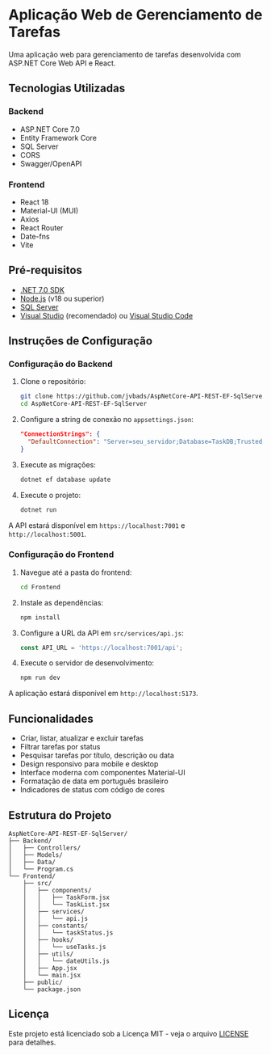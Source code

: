 # Aplicação Web de Gerenciamento de Tarefas

Uma aplicação web para gerenciamento de tarefas desenvolvida com ASP.NET Core Web API e React.

## Tecnologias Utilizadas

### Backend
- ASP.NET Core 7.0
- Entity Framework Core
- SQL Server
- CORS
- Swagger/OpenAPI

### Frontend
- React 18
- Material-UI (MUI)
- Axios
- React Router
- Date-fns
- Vite

## Pré-requisitos

- [.NET 7.0 SDK](https://dotnet.microsoft.com/download/dotnet/7.0)
- [Node.js](https://nodejs.org/) (v18 ou superior)
- [SQL Server](https://www.microsoft.com/en-us/sql-server/sql-server-downloads)
- [Visual Studio](https://visualstudio.microsoft.com/) (recomendado) ou [Visual Studio Code](https://code.visualstudio.com/)

## Instruções de Configuração

### Configuração do Backend

1. Clone o repositório:
   ```bash
   git clone https://github.com/jvbads/AspNetCore-API-REST-EF-SqlServer.git
   cd AspNetCore-API-REST-EF-SqlServer
   ```

2. Configure a string de conexão no `appsettings.json`:
   ```json
   "ConnectionStrings": {
     "DefaultConnection": "Server=seu_servidor;Database=TaskDB;Trusted_Connection=True;TrustServerCertificate=True;"
   }
   ```

3. Execute as migrações:
   ```bash
   dotnet ef database update
   ```

4. Execute o projeto:
   ```bash
   dotnet run
   ```

A API estará disponível em `https://localhost:7001` e `http://localhost:5001`.

### Configuração do Frontend

1. Navegue até a pasta do frontend:
   ```bash
   cd Frontend
   ```

2. Instale as dependências:
   ```bash
   npm install
   ```

3. Configure a URL da API em `src/services/api.js`:
   ```javascript
   const API_URL = 'https://localhost:7001/api';
   ```

4. Execute o servidor de desenvolvimento:
   ```bash
   npm run dev
   ```

A aplicação estará disponível em `http://localhost:5173`.

## Funcionalidades

- Criar, listar, atualizar e excluir tarefas
- Filtrar tarefas por status
- Pesquisar tarefas por título, descrição ou data
- Design responsivo para mobile e desktop
- Interface moderna com componentes Material-UI
- Formatação de data em português brasileiro
- Indicadores de status com código de cores

## Estrutura do Projeto

```
AspNetCore-API-REST-EF-SqlServer/
├── Backend/
│   ├── Controllers/
│   ├── Models/
│   ├── Data/
│   └── Program.cs
└── Frontend/
    ├── src/
    │   ├── components/
    │   │   ├── TaskForm.jsx
    │   │   └── TaskList.jsx
    │   ├── services/
    │   │   └── api.js
    │   ├── constants/
    │   │   └── taskStatus.js
    │   ├── hooks/
    │   │   └── useTasks.js
    │   ├── utils/
    │   │   └── dateUtils.js
    │   ├── App.jsx
    │   └── main.jsx
    ├── public/
    └── package.json
```

## Licença

Este projeto está licenciado sob a Licença MIT - veja o arquivo [LICENSE](LICENSE) para detalhes.
